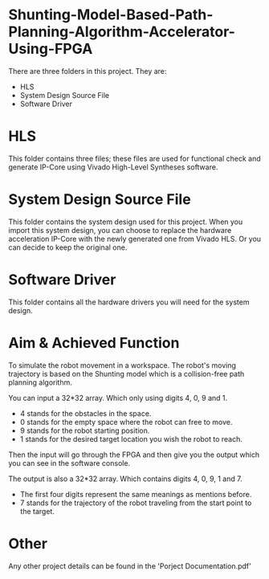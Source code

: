 # Shunting-Model-Based-Path-Planning-Algorithm-Accelerator-Using-FPGA
There are three folders in this project. They are:
 - HLS
 - System Design Source File
 - Software Driver
 
# HLS
This folder contains three files; these files are used for functional check and generate IP-Core using Vivado High-Level Syntheses software.
# System Design Source File
This folder contains the system design used for this project. When you import this system design, you can choose to replace the hardware acceleration IP-Core with the newly generated one from Vivado HLS. Or you can decide to keep the original one.
# Software Driver
This folder contains all the hardware drivers you will need for the system design.
# Aim & Achieved Function
To simulate the robot movement in a workspace. The robot's moving trajectory is based on the Shunting model which is a collision-free path planning algorithm.

You can input a 32\*32 array. Which only using digits 4, 0, 9 and 1. 
  - 4 stands for the obstacles in the space.
  - 0 stands for the empty space where the robot can free to move.
  - 9 stands for the robot starting position.
  - 1 stands for the desired target location you wish the robot to reach.

Then the input will go through the FPGA and then give you the output which you can see in the software console.

The output is also a 32\*32 array. Which contains digits 4, 0, 9, 1 and 7.
  - The first four digits represent the same meanings as mentions before.
  - 7 stands for the trajectory of the robot traveling from the start point to the target.

# Other
Any other project details can be found in the 'Porject Documentation.pdf'
